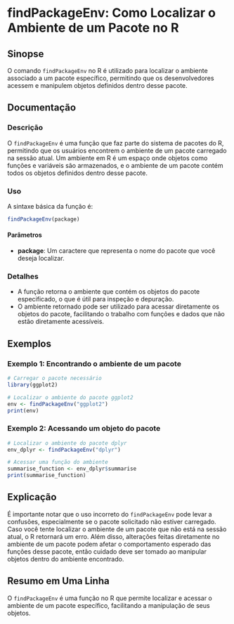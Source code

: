 <!--
Meta Description: # findPackageEnv: Como Localizar o Ambiente de um Pacote no R ## Sinopse O comando `findPackageEnv` no R é utilizado para localizar o ambiente associa...
Meta Keywords: pacote, ambiente, que, findpackageenv, localizar
-->

# findPackageEnv: Como Localizar o Ambiente de um Pacote no R

## Sinopse
O comando `findPackageEnv` no R é utilizado para localizar o ambiente associado a um pacote específico, permitindo que os desenvolvedores acessem e manipulem objetos definidos dentro desse pacote.

## Documentação
### Descrição
O `findPackageEnv` é uma função que faz parte do sistema de pacotes do R, permitindo que os usuários encontrem o ambiente de um pacote carregado na sessão atual. Um ambiente em R é um espaço onde objetos como funções e variáveis são armazenados, e o ambiente de um pacote contém todos os objetos definidos dentro desse pacote.

### Uso
A sintaxe básica da função é:

```R
findPackageEnv(package)
```

#### Parâmetros
- **package**: Um caractere que representa o nome do pacote que você deseja localizar.

### Detalhes
- A função retorna o ambiente que contém os objetos do pacote especificado, o que é útil para inspeção e depuração.
- O ambiente retornado pode ser utilizado para acessar diretamente os objetos do pacote, facilitando o trabalho com funções e dados que não estão diretamente acessíveis.

## Exemplos
### Exemplo 1: Encontrando o ambiente de um pacote
```R
# Carregar o pacote necessário
library(ggplot2)

# Localizar o ambiente do pacote ggplot2
env <- findPackageEnv("ggplot2")
print(env)
```

### Exemplo 2: Acessando um objeto do pacote
```R
# Localizar o ambiente do pacote dplyr
env_dplyr <- findPackageEnv("dplyr")

# Acessar uma função do ambiente
summarise_function <- env_dplyr$summarise
print(summarise_function)
```

## Explicação
É importante notar que o uso incorreto do `findPackageEnv` pode levar a confusões, especialmente se o pacote solicitado não estiver carregado. Caso você tente localizar o ambiente de um pacote que não está na sessão atual, o R retornará um erro. Além disso, alterações feitas diretamente no ambiente de um pacote podem afetar o comportamento esperado das funções desse pacote, então cuidado deve ser tomado ao manipular objetos dentro do ambiente encontrado.

## Resumo em Uma Linha
O `findPackageEnv` é uma função no R que permite localizar e acessar o ambiente de um pacote específico, facilitando a manipulação de seus objetos.